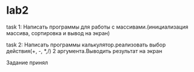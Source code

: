 # lab2
task 1:
Написать программы для работы с массивами.(инициализация массива, сортировка и вывод на экран)

task 2:
Написать программы калькулятор.реализовать выбор действия(+, -, *,/)
2 аргумента.Выводить результат на экран


Задание принял

